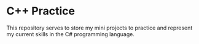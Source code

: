 # C++ Practice
This repository serves to store my mini projects to practice and represent my current skills in the C# programming language.

